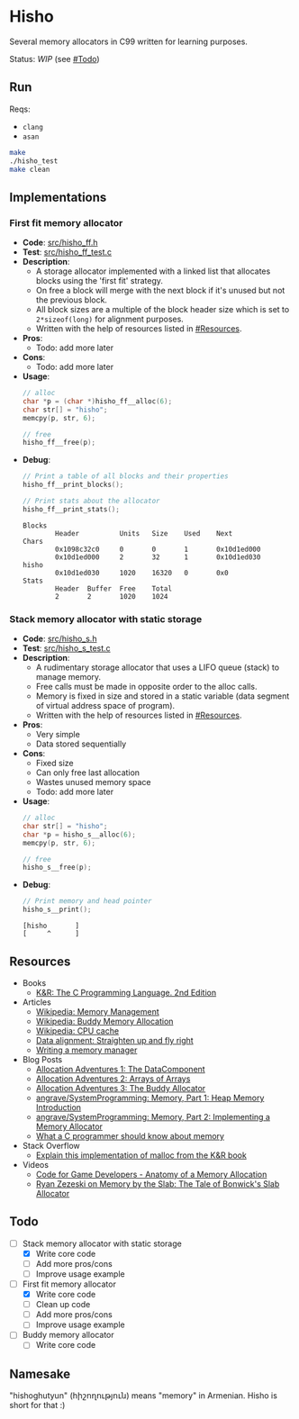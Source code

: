 # Hisho

Several memory allocators in C99 written for learning purposes.

Status: _WIP_ (see [#Todo](#todo))

## Run

Reqs:
  - `clang`
  - `asan`

```bash
make
./hisho_test
make clean
```

## Implementations

### First fit memory allocator

- **Code**: [src/hisho_ff.h](src/hisho_ff.h)
- **Test**: [src/hisho_ff_test.c](src/hisho_ff_test.c)
- **Description**:
  - A storage allocator implemented with a linked list that allocates blocks using the 'first fit' strategy.
  - On free a block will merge with the next block if it's unused but not the previous block.
  - All block sizes are a multiple of the block header size which is set to `2*sizeof(long)` for alignment purposes.
  - Written with the help of resources listed in [#Resources](#resources).
- **Pros**:
  - Todo: add more later
- **Cons**:
  - Todo: add more later
- **Usage**:
    ```c
    // alloc
    char *p = (char *)hisho_ff__alloc(6);
    char str[] = "hisho";
    memcpy(p, str, 6);

    // free
    hisho_ff__free(p);
    ```
- **Debug**:
    ```c
    // Print a table of all blocks and their properties
    hisho_ff__print_blocks();

    // Print stats about the allocator
    hisho_ff__print_stats();
    ```
    ```
    Blocks
            Header          Units   Size    Used    Next            Chars
            0x1098c32c0     0       0       1       0x10d1ed000
            0x10d1ed000     2       32      1       0x10d1ed030     hisho
            0x10d1ed030     1020    16320   0       0x0
    Stats
            Header  Buffer  Free    Total
            2       2       1020    1024
    ```

### Stack memory allocator with static storage
- **Code**: [src/hisho_s.h](src/hisho_s.h)
- **Test**: [src/hisho_s_test.c](src/hisho_s_test.c)
- **Description**:
  -  A rudimentary storage allocator that uses a LIFO queue (stack) to manage memory.
  - Free calls must be made in opposite order to the alloc calls.
  - Memory is fixed in size and stored in a static variable (data segment of virtual address space of program).
  - Written with the help of resources listed in [#Resources](#resources).
- **Pros**:
  - Very simple
  - Data stored sequentially
- **Cons**:
  - Fixed size
  - Can only free last allocation
  - Wastes unused memory space
  - Todo: add more later
- **Usage**:
    ```c
    // alloc
    char str[] = "hisho";
    char *p = hisho_s__alloc(6);
    memcpy(p, str, 6);

    // free
    hisho_s__free(p);
    ```
- **Debug**:
    ```c
    // Print memory and head pointer
    hisho_s__print();
    ```
    ```
    [hisho       ]
    [     ^      ]
    ```

## Resources

- Books
  - [K&R: The C Programming Language. 2nd Edition](https://g.co/kgs/qax39B)
- Articles
  - [Wikipedia: Memory Management](https://en.wikipedia.org/wiki/Memory_management)
  - [Wikipedia: Buddy Memory Allocation](https://en.wikipedia.org/wiki/Buddy_memory_allocation)
  - [Wikipedia: CPU cache](https://en.wikipedia.org/wiki/CPU_cache)
  - [Data alignment: Straighten up and fly right](https://developer.ibm.com/technologies/systems/articles/pa-dalign/)
  - [Writing a memory manager](https://wiki.osdev.org/Writing_a_memory_manager)
- Blog Posts
  - [Allocation Adventures 1: The DataComponent](http://bitsquid.blogspot.com/2015/06/allocation-adventures-1-datacomponent.html)
  - [Allocation Adventures 2: Arrays of Arrays](http://bitsquid.blogspot.com/2015/06/allocation-adventures-2-arrays-of-arrays.html)
  - [Allocation Adventures 3: The Buddy Allocator](http://bitsquid.blogspot.com/2015/08/allocation-adventures-3-buddy-allocator.html)
  - [angrave/SystemProgramming: Memory, Part 1: Heap Memory Introduction](https://github.com/angrave/SystemProgramming/wiki/Memory,-Part-1:-Heap-Memory-Introduction)
  - [angrave/SystemProgramming: Memory, Part 2: Implementing a Memory Allocator](https://github.com/angrave/SystemProgramming/wiki/Memory%2C-Part-2%3A-Implementing-a-Memory-Allocator)
  - [What a C programmer should know about memory](https://marek.vavrusa.com/memory/)
- Stack Overflow
  - [Explain this implementation of malloc from the K&R book](https://stackoverflow.com/a/36512105/2019764)
- Videos
  - [Code for Game Developers - Anatomy of a Memory Allocation](https://www.youtube.com/watch?v=c0g3S_2QxWM)
  - [Ryan Zezeski on Memory by the Slab: The Tale of Bonwick's Slab Allocator](https://paperswelove.org/2015/video/ryan-zezeski-memory-by-the-slab/)

## Todo

- [ ] Stack memory allocator with static storage
  - [X] Write core code
  - [ ] Add more pros/cons
  - [ ] Improve usage example
- [ ] First fit memory allocator
  - [X] Write core code
  - [ ] Clean up code
  - [ ] Add more pros/cons
  - [ ] Improve usage example
- [ ] Buddy memory allocator
  - [ ] Write core code

## Namesake

"hishoghutyun" (հիշողություն) means "memory" in Armenian. Hisho is short for that :)
